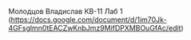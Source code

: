 Молодцов Владислав КВ-11 Лаб 1 (https://docs.google.com/document/d/1im70Jk-4GFsglmn0tEACZwKnbJmz9MifDPXMBOuGfAc/edit)
